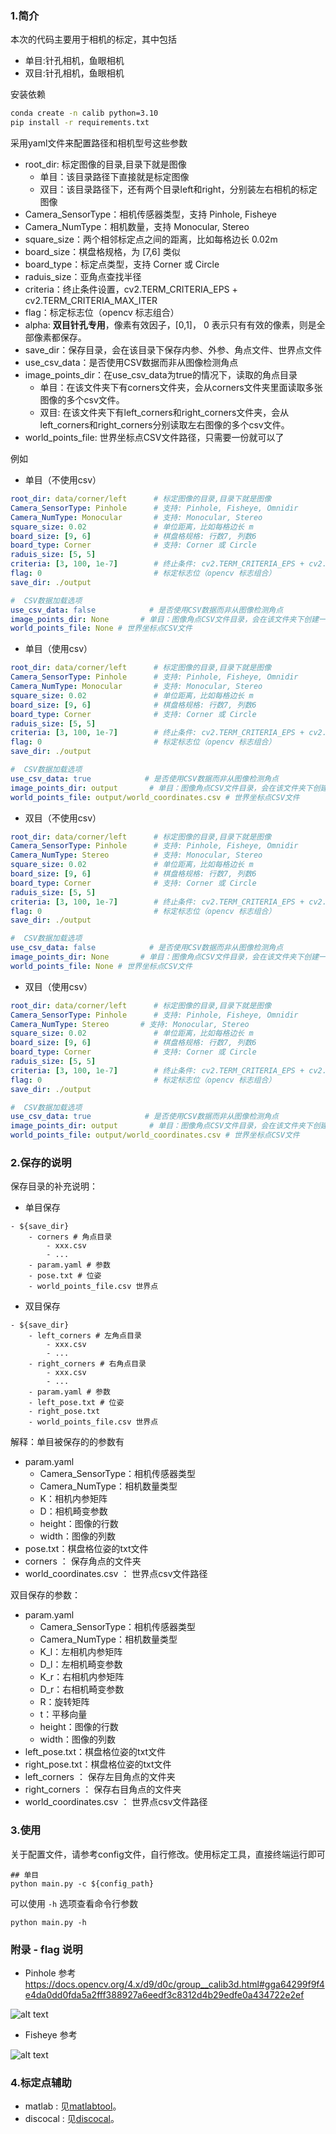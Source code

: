 ### 1.简介
本次的代码主要用于相机的标定，其中包括
* 单目:针孔相机，鱼眼相机
* 双目:针孔相机，鱼眼相机

安装依赖
```bash
conda create -n calib python=3.10
pip install -r requirements.txt
```
采用yaml文件来配置路径和相机型号这些参数
* root_dir: 标定图像的目录,目录下就是图像
    * 单目：该目录路径下直接就是标定图像
    * 双目：该目录路径下，还有两个目录left和right，分别装左右相机的标定图像
* Camera_SensorType：相机传感器类型，支持 Pinhole, Fisheye
* Camera_NumType：相机数量，支持 Monocular, Stereo
* square_size：两个相邻标定点之间的距离，比如每格边长 0.02m
* board_size：棋盘格规格，为 [7,6] 类似
* board_type：标定点类型，支持 Corner 或 Circle
* raduis_size：亚角点查找半径
* criteria：终止条件设置，cv2.TERM_CRITERIA_EPS + cv2.TERM_CRITERIA_MAX_ITER
* flag：标定标志位（opencv 标志组合）
* alpha: **双目针孔专用**，像素有效因子，[0,1]， 0 表示只有有效的像素，则是全部像素都保存。
* save_dir：保存目录，会在该目录下保存内参、外参、角点文件、世界点文件
* use_csv_data：是否使用CSV数据而非从图像检测角点
* image_points_dir：在use_csv_data为true的情况下，读取的角点目录
    * 单目：在该文件夹下有corners文件夹，会从corners文件夹里面读取多张图像的多个csv文件。
    * 双目: 在该文件夹下有left_corners和right_corners文件夹，会从left_corners和right_corners分别读取左右图像的多个csv文件。
* world_points_file: 世界坐标点CSV文件路径，只需要一份就可以了

例如
* 单目（不使用csv）
```yaml
root_dir: data/corner/left      # 标定图像的目录,目录下就是图像
Camera_SensorType: Pinhole      # 支持: Pinhole, Fisheye, Omnidir
Camera_NumType: Monocular       # 支持: Monocular, Stereo
square_size: 0.02               # 单位距离，比如每格边长 m
board_size: [9, 6]              # 棋盘格规格: 行数7, 列数6
board_type: Corner              # 支持: Corner 或 Circle
raduis_size: [5, 5] 
criteria: [3, 100, 1e-7]        # 终止条件: cv2.TERM_CRITERIA_EPS + cv2.TERM_CRITERIA_MAX_ITER
flag: 0                         # 标定标志位（opencv 标志组合）
save_dir: ./output

#  CSV数据加载选项
use_csv_data: false            # 是否使用CSV数据而非从图像检测角点
image_points_dir: None       # 单目：图像角点CSV文件目录，会在该文件夹下创建一个corners文件，之后保存在output/corners里。
world_points_file: None # 世界坐标点CSV文件
```
* 单目（使用csv）
```yaml
root_dir: data/corner/left      # 标定图像的目录,目录下就是图像
Camera_SensorType: Pinhole      # 支持: Pinhole, Fisheye, Omnidir
Camera_NumType: Monocular       # 支持: Monocular, Stereo
square_size: 0.02               # 单位距离，比如每格边长 m
board_size: [9, 6]              # 棋盘格规格: 行数7, 列数6
board_type: Corner              # 支持: Corner 或 Circle
raduis_size: [5, 5] 
criteria: [3, 100, 1e-7]        # 终止条件: cv2.TERM_CRITERIA_EPS + cv2.TERM_CRITERIA_MAX_ITER
flag: 0                         # 标定标志位（opencv 标志组合）
save_dir: ./output

#  CSV数据加载选项
use_csv_data: true            # 是否使用CSV数据而非从图像检测角点
image_points_dir: output       # 单目：图像角点CSV文件目录，会在该文件夹下创建一个corners文件，之后保存在output/corners里。
world_points_file: output/world_coordinates.csv # 世界坐标点CSV文件
```

* 双目（不使用csv）

```yaml
root_dir: data/corner/left      # 标定图像的目录,目录下就是图像
Camera_SensorType: Pinhole      # 支持: Pinhole, Fisheye, Omnidir
Camera_NumType: Stereo          # 支持: Monocular, Stereo
square_size: 0.02               # 单位距离，比如每格边长 m
board_size: [9, 6]              # 棋盘格规格: 行数7, 列数6
board_type: Corner              # 支持: Corner 或 Circle
raduis_size: [5, 5] 
criteria: [3, 100, 1e-7]        # 终止条件: cv2.TERM_CRITERIA_EPS + cv2.TERM_CRITERIA_MAX_ITER
flag: 0                         # 标定标志位（opencv 标志组合）
save_dir: ./output

#  CSV数据加载选项
use_csv_data: false            # 是否使用CSV数据而非从图像检测角点
image_points_dir: None       # 单目：图像角点CSV文件目录，会在该文件夹下创建一个corners文件，之后保存在output/corners里。
world_points_file: None # 世界坐标点CSV文件
```

* 双目（使用csv）
```yaml
root_dir: data/corner/left      # 标定图像的目录,目录下就是图像
Camera_SensorType: Pinhole      # 支持: Pinhole, Fisheye, Omnidir
Camera_NumType: Stereo       # 支持: Monocular, Stereo
square_size: 0.02               # 单位距离，比如每格边长 m
board_size: [9, 6]              # 棋盘格规格: 行数7, 列数6
board_type: Corner              # 支持: Corner 或 Circle
raduis_size: [5, 5] 
criteria: [3, 100, 1e-7]        # 终止条件: cv2.TERM_CRITERIA_EPS + cv2.TERM_CRITERIA_MAX_ITER
flag: 0                         # 标定标志位（opencv 标志组合）
save_dir: ./output

#  CSV数据加载选项
use_csv_data: true            # 是否使用CSV数据而非从图像检测角点
image_points_dir: output       # 单目：图像角点CSV文件目录，会在该文件夹下创建一个corners文件，之后保存在output/corners里。
world_points_file: output/world_coordinates.csv # 世界坐标点CSV文件
```



### 2.保存的说明

保存目录的补充说明：
* 单目保存
```
- ${save_dir}
    - corners # 角点目录
        - xxx.csv
        - ...
    - param.yaml # 参数
    - pose.txt # 位姿
    - world_points_file.csv 世界点
```
* 双目保存
```
- ${save_dir}
    - left_corners # 左角点目录
        - xxx.csv
        - ...
    - right_corners # 右角点目录
        - xxx.csv
        - ...
    - param.yaml # 参数
    - left_pose.txt # 位姿
    - right_pose.txt
    - world_points_file.csv 世界点
```


解释：单目被保存的的参数有
* param.yaml
    * Camera_SensorType：相机传感器类型
    * Camera_NumType：相机数量类型
    * K：相机内参矩阵
    * D：相机畸变参数
    * height：图像的行数
    * width：图像的列数
* pose.txt：棋盘格位姿的txt文件
* corners ： 保存角点的文件夹
* world_coordinates.csv ： 世界点csv文件路径


双目保存的参数：

* param.yaml
    * Camera_SensorType：相机传感器类型
    * Camera_NumType：相机数量类型
    * K_l：左相机内参矩阵
    * D_l：左相机畸变参数
    * K_r：右相机内参矩阵
    * D_r：右相机畸变参数
    * R：旋转矩阵
    * t：平移向量
    * height：图像的行数
    * width：图像的列数
* left_pose.txt：棋盘格位姿的txt文件
* right_pose.txt：棋盘格位姿的txt文件
* left_corners ： 保存左目角点的文件夹
* right_corners ： 保存右目角点的文件夹
* world_coordinates.csv ： 世界点csv文件路径


### 3.使用

关于配置文件，请参考config文件，自行修改。使用标定工具，直接终端运行即可
```shell
## 单目
python main.py -c ${config_path}
```
可以使用 `-h` 选项查看命令行参数
```shell
python main.py -h
```



### 附录 - flag 说明

* Pinhole 参考 https://docs.opencv.org/4.x/d9/d0c/group__calib3d.html#gga64299f9f4e4da0dd0fda5a2fff388927a6eedf3c8312d4b29edfe0a434722e2ef

![alt text](./document/image-6.png)

* Fisheye 参考

![alt text](./document/image-7.png)


### 4.标定点辅助

* matlab : 见[matlabtool](./boarddettools/matlabtool/README.md)。
* discocal : 见[discocal](./boarddettools/discocal/README.md)。